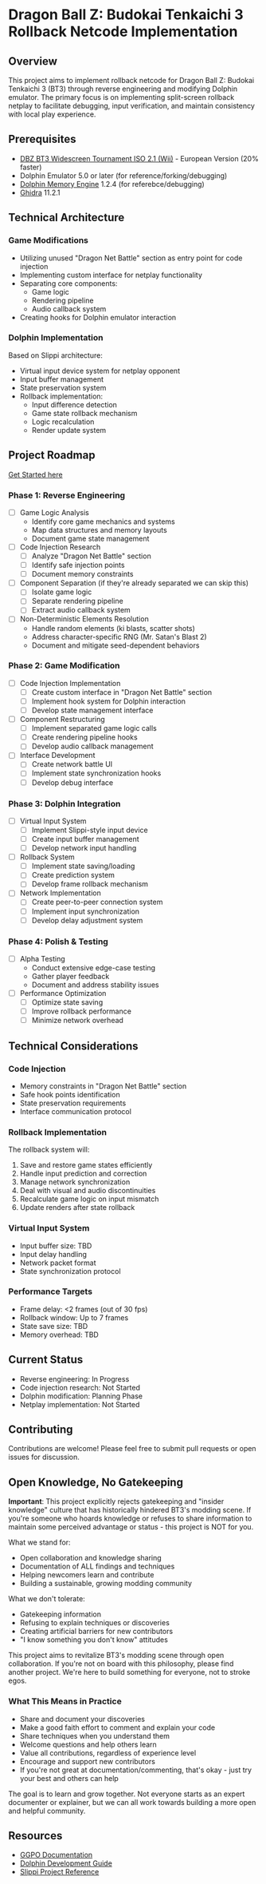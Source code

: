 # Dragon Ball Z: Budokai Tenkaichi 3 Rollback Netcode Implementation

## Overview
This project aims to implement rollback netcode for Dragon Ball Z: Budokai Tenkaichi 3 (BT3) through reverse engineering and modifying Dolphin emulator. The primary focus is on implementing split-screen rollback netplay to facilitate debugging, input verification, and maintain consistency with local play experience.

## Prerequisites
- [DBZ BT3 Widescreen Tournament ISO 2.1 (Wii)](https://docs.google.com/document/d/1v6EnaYr624Dz-MyNXEdFoJ5FKPLhvAWD08rmHATL3uc/edit?tab=t.0#heading=h.uicrin9d2ldj) - European Version (20% faster)
- Dolphin Emulator 5.0 or later (for reference/forking/debugging)
- [Dolphin Memory Engine](https://github.com/aldelaro5/dolphin-memory-engine) 1.2.4 (for referebce/debugging)
- [Ghidra](https://ghidra-sre.org) 11.2.1

## Technical Architecture

### Game Modifications
- Utilizing unused "Dragon Net Battle" section as entry point for code injection
- Implementing custom interface for netplay functionality
- Separating core components:
  - Game logic
  - Rendering pipeline
  - Audio callback system
- Creating hooks for Dolphin emulator interaction

### Dolphin Implementation
Based on Slippi architecture:
- Virtual input device system for netplay opponent
- Input buffer management
- State preservation system
- Rollback implementation:
  - Input difference detection
  - Game state rollback mechanism
  - Logic recalculation
  - Render update system

## Project Roadmap

[Get Started here](Instructions)

### Phase 1: Reverse Engineering
- [ ] Game Logic Analysis
  - Identify core game mechanics and systems
  - Map data structures and memory layouts
  - Document game state management
- [ ] Code Injection Research
  - [ ] Analyze "Dragon Net Battle" section
  - [ ] Identify safe injection points
  - [ ] Document memory constraints
- [ ] Component Separation (if they're already separated we can skip this)
  - [ ] Isolate game logic
  - [ ] Separate rendering pipeline
  - [ ] Extract audio callback system
- [ ] Non-Deterministic Elements Resolution
  - Handle random elements (ki blasts, scatter shots)
  - Address character-specific RNG (Mr. Satan's Blast 2)
  - Document and mitigate seed-dependent behaviors

### Phase 2: Game Modification
- [ ] Code Injection Implementation
  - [ ] Create custom interface in "Dragon Net Battle" section
  - [ ] Implement hook system for Dolphin interaction
  - [ ] Develop state management interface
- [ ] Component Restructuring
  - [ ] Implement separated game logic calls
  - [ ] Create rendering pipeline hooks
  - [ ] Develop audio callback management
- [ ] Interface Development
  - [ ] Create network battle UI
  - [ ] Implement state synchronization hooks
  - [ ] Develop debug interface

### Phase 3: Dolphin Integration
- [ ] Virtual Input System
  - [ ] Implement Slippi-style input device
  - [ ] Create input buffer management
  - [ ] Develop network input handling
- [ ] Rollback System
  - [ ] Implement state saving/loading
  - [ ] Create prediction system
  - [ ] Develop frame rollback mechanism
- [ ] Network Implementation
  - [ ] Create peer-to-peer connection system
  - [ ] Implement input synchronization
  - [ ] Develop delay adjustment system

### Phase 4: Polish & Testing
- [ ] Alpha Testing
  - Conduct extensive edge-case testing
  - Gather player feedback
  - Document and address stability issues
- [ ] Performance Optimization
  - [ ] Optimize state saving
  - [ ] Improve rollback performance
  - [ ] Minimize network overhead

## Technical Considerations

### Code Injection
- Memory constraints in "Dragon Net Battle" section
- Safe hook points identification
- State preservation requirements
- Interface communication protocol

### Rollback Implementation
The rollback system will:
1. Save and restore game states efficiently
2. Handle input prediction and correction
3. Manage network synchronization
4. Deal with visual and audio discontinuities
5. Recalculate game logic on input mismatch
6. Update renders after state rollback

### Virtual Input System
- Input buffer size: TBD
- Input delay handling
- Network packet format
- State synchronization protocol

### Performance Targets
- Frame delay: <2 frames (out of 30 fps)
- Rollback window: Up to 7 frames
- State save size: TBD
- Memory overhead: TBD

## Current Status
- Reverse engineering: In Progress
- Code injection research: Not Started
- Dolphin modification: Planning Phase
- Netplay implementation: Not Started

## Contributing
Contributions are welcome! Please feel free to submit pull requests or open issues for discussion.


## Open Knowledge, No Gatekeeping

**Important**: This project explicitly rejects gatekeeping and "insider knowledge" culture that has historically hindered BT3's modding scene. If you're someone who hoards knowledge or refuses to share information to maintain some perceived advantage or status - this project is NOT for you. 

What we stand for:
- Open collaboration and knowledge sharing
- Documentation of ALL findings and techniques
- Helping newcomers learn and contribute
- Building a sustainable, growing modding community

What we don't tolerate:
- Gatekeeping information
- Refusing to explain techniques or discoveries
- Creating artificial barriers for new contributors
- "I know something you don't know" attitudes

This project aims to revitalize BT3's modding scene through open collaboration. If you're not on board with this philosophy, please find another project. We're here to build something for everyone, not to stroke egos.

### What This Means in Practice
- Share and document your discoveries
- Make a good faith effort to comment and explain your code
- Share techniques when you understand them
- Welcome questions and help others learn
- Value all contributions, regardless of experience level
- Encourage and support new contributors
- If you're not great at documentation/commenting, that's okay - just try your best and others can help

The goal is to learn and grow together. Not everyone starts as an expert documenter or explainer, but we can all work towards building a more open and helpful community.


## Resources
- [GGPO Documentation](https://github.com/pond3r/ggpo)
- [Dolphin Development Guide](https://dolphin-emu.org/docs/guides/)
- [Slippi Project Reference](https://github.com/project-slippi)